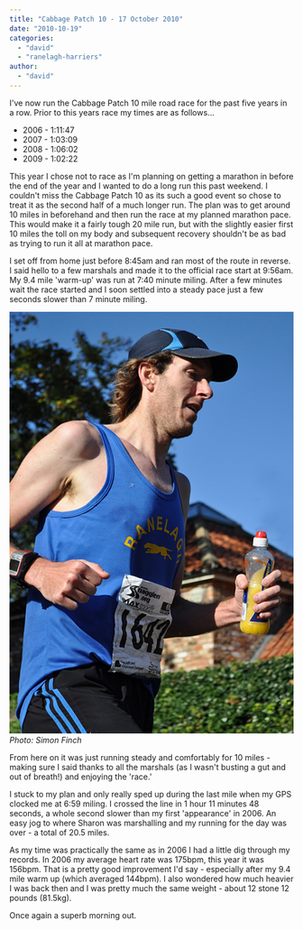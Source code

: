 ```yaml
---
title: "Cabbage Patch 10 - 17 October 2010"
date: "2010-10-19"
categories: 
  - "david"
  - "ranelagh-harriers"
author: 
  - "david"
---
```


I've now run the Cabbage Patch 10 mile road race for the past five years in a row. Prior to this years race my times are as follows...

- 2006 - 1:11:47
- 2007 - 1:03:09
- 2008 - 1:06:02
- 2009 - 1:02:22

This year I chose not to race as I'm planning on getting a marathon in before the end of the year and I wanted to do a long run this past weekend. I couldn't miss the Cabbage Patch 10 as its such a good event so chose to treat it as the second half of a much longer run. The plan was to get around 10 miles in beforehand and then run the race at my planned marathon pace. This would make it a fairly tough 20 mile run, but with the slightly easier first 10 miles the toll on my body and subsequent recovery shouldn't be as bad as trying to run it all at marathon pace.

I set off from home just before 8:45am and ran most of the route in reverse. I said hello to a few marshals and made it to the official race start at 9:56am. My 9.4 mile 'warm-up' was run at 7:40 minute miling. After a few minutes wait the race started and I soon settled into a steady pace just a few seconds slower than 7 minute miling.

![Photo: Simon Finch](/images/2010/2010-10-17-cabbage-patch-10.jpg)
*Photo: Simon Finch*

From here on it was just running steady and comfortably for 10 miles - making sure I said thanks to all the marshals (as I wasn't busting a gut and out of breath!) and enjoying the 'race.'

I stuck to my plan and only really sped up during the last mile when my GPS clocked me at 6:59 miling. I crossed the line in 1 hour 11 minutes 48 seconds, a whole second slower than my first 'appearance' in 2006. An easy jog to where Sharon was marshalling and my running for the day was over - a total of 20.5 miles.

As my time was practically the same as in 2006 I had a little dig through my records. In 2006 my average heart rate was 175bpm, this year it was 156bpm. That is a pretty good improvement I'd say - especially after my 9.4 mile warm up (which averaged 144bpm). I also wondered how much heavier I was back then and I was pretty much the same weight - about 12 stone 12 pounds (81.5kg).

Once again a superb morning out.
